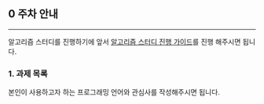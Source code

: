 ## 0 주차 안내

<hr>

알고리즘 스터디를 진행하기에 앞서 [알고리즘 스터디 진행 가이드](https://github.com/hooniverse/gdg-cnu-algorithm-study/blob/main/README.md)를 진행 해주시면 됩니다.


### 1. 과제 목록
본인이 사용하고자 하는 프로그래밍 언어와 관심사를 작성해주시면 됩니다.


